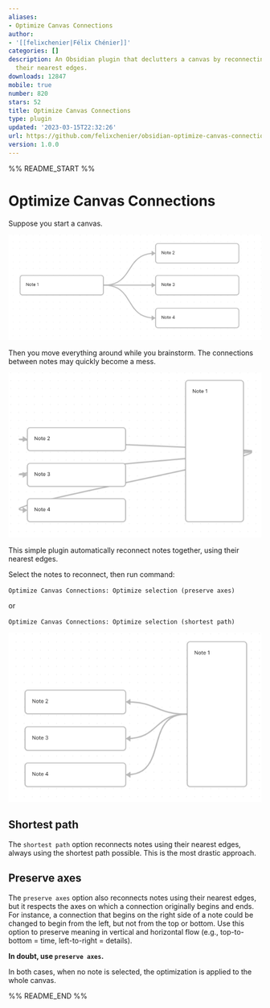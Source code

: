 ```yaml
---
aliases:
- Optimize Canvas Connections
author:
- '[[felixchenier|Félix Chénier]]'
categories: []
description: An Obsidian plugin that declutters a canvas by reconnecting notes using
  their nearest edges.
downloads: 12847
mobile: true
number: 820
stars: 52
title: Optimize Canvas Connections
type: plugin
updated: '2023-03-15T22:32:26'
url: https://github.com/felixchenier/obsidian-optimize-canvas-connections
version: 1.0.0
---
```


%% README_START %%

# Optimize Canvas Connections

Suppose you start a canvas.

![Figure 1](https://github.com/felixchenier/obsidian-optimize-canvas-connections/raw/master/images/fig1.png)

Then you move everything around while you brainstorm. The connections between notes may quickly become a mess.

![Figure 2](https://github.com/felixchenier/obsidian-optimize-canvas-connections/raw/master/images/fig2.png)

This simple plugin automatically reconnect notes together, using their nearest edges.

Select the notes to reconnect, then run command:

`Optimize Canvas Connections: Optimize selection (preserve axes)`

or

`Optimize Canvas Connections: Optimize selection (shortest path)`


![Figure 3](https://github.com/felixchenier/obsidian-optimize-canvas-connections/raw/master/images/fig3.png)

## Shortest path

The `shortest path` option reconnects notes using their nearest edges, always using the shortest path possible. This is the most drastic approach.

## Preserve axes

The `preserve axes` option also reconnects notes using their nearest edges, but it respects the axes on which a connection originally begins and ends. For instance, a connection that begins on the right side of a note could be changed to begin from the left, but not from the top or bottom. Use this option to preserve meaning in vertical and horizontal flow (e.g., top-to-bottom = time, left-to-right = details).

**In doubt, use `preserve axes`.**

In both cases, when no note is selected, the optimization is applied to the whole canvas.


%% README_END %%